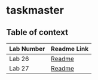 # taskmaster

## Table of context

| Lab Number | Readme Link                                                        |
|------------|--------------------------------------------------------------------|
| Lab 26     | [Readme](app/src/main/java/com/practice/taskmaster/ReadMe.md)      |
| Lab 27     | [Readme](app/src/main/java/com/practice/taskmaster/ReadMeLab27.md) |

